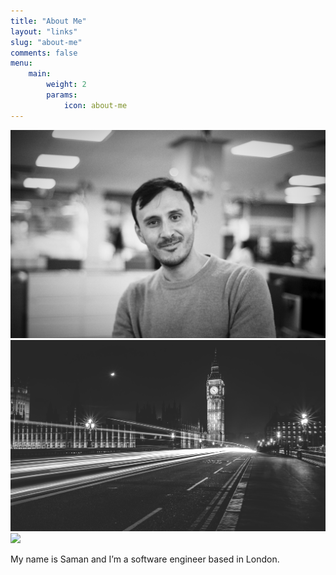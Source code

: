 ```yaml
---
title: "About Me"
layout: "links"
slug: "about-me"
comments: false
menu:
    main:
        weight: 2
        params: 
            icon: about-me
---
```


![](me.jpg) ![](big-ben.jpg) ![](lake.jpg)


My name is Saman and I’m a software engineer based in London.

<!-- - location 
- current job 
- summary of experience 
- what I want to write about containers, cloud, testing, architecture, full-stack, kubernetes -->